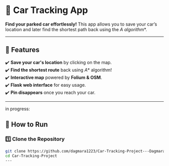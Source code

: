 # 🚗 Car Tracking App  

**Find your parked car effortlessly!** This app allows you to save your car’s location and later find the shortest path back using the **A* algorithm**.  

---
## 📌 Features  
✔️ **Save your car's location** by clicking on the map.  
✔️ **Find the shortest route** back using *A** algorithm!  
✔️ **Interactive map** powered by **Folium & OSM**.  
✔️ **Flask web interface** for easy usage.  
✔️ **Pin disappears** once you reach your car.  

---
in progress: 
## 🚀 How to Run  
### 1️⃣ Clone the Repository  
```bash
git clone https://github.com/dagmara1223/Car-Tracking-Project---Dagmara-Krenich-Daniel-Sterzel.git
cd Car-Tracking-Project
---

